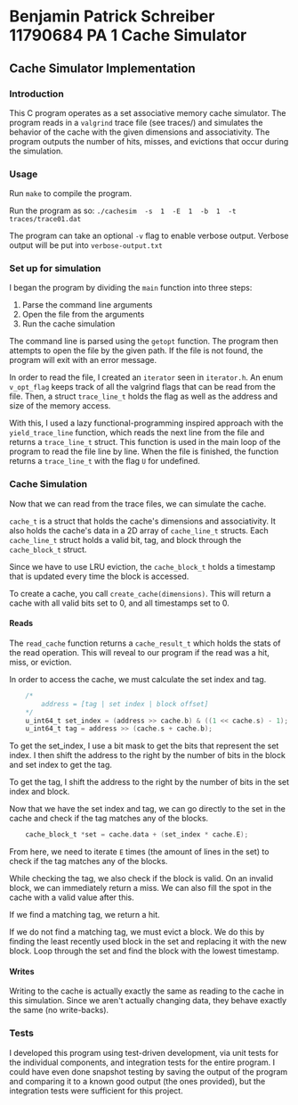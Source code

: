 # Benjamin Patrick Schreiber 11790684 PA 1 Cache Simulator

## Cache Simulator Implementation

### Introduction

This C program operates as a set associative memory cache simulator. The program reads in a `valgrind` trace file (see traces/) and simulates the behavior of the cache with the given dimensions and associativity. The program outputs the number of hits, misses, and evictions that occur during the simulation.

### Usage
Run `make` to compile the program.

Run the program as so:
`./cachesim  -s  1  -E  1  -b  1  -t  traces/trace01.dat`

The program can take an optional `-v` flag to enable verbose output.
Verbose output will be put into `verbose-output.txt`

### Set up for simulation
I began the program by dividing the `main` function into three steps:
1. Parse the command line arguments
2. Open the file from the arguments
3. Run the cache simulation

The command line is parsed using the `getopt` function. The program then attempts to open the file by the given path. If the file is not found, the program will exit with an error message.

In order to read the file, I created an `iterator` seen in `iterator.h`.
An enum `v_opt_flag` keeps track of all the valgrind flags that can be read from the file.
Then, a struct `trace_line_t` holds the flag as well as the address and size of the memory access.

With this, I used a lazy functional-programming inspired approach with the `yield_trace_line` function, which
reads the next line from the file and returns a `trace_line_t` struct. This function is used in the main loop of the program to read the file line by line. When the file is finished, the function returns a `trace_line_t` with the flag `U` for undefined.

### Cache Simulation
Now that we can read from the trace files, we can simulate the cache.

`cache_t` is a struct that holds the cache's dimensions and associativity. It also holds the cache's data in a 2D array of `cache_line_t` structs. Each `cache_line_t` struct holds a valid bit, tag, and block through the `cache_block_t` struct.

Since we have to use LRU eviction, the `cache_block_t` holds a timestamp that is updated every time the block is accessed.

To create a cache, you call `create_cache(dimensions)`. This will return a cache with all valid bits set to 0, and all timestamps set to 0.

#### Reads
The `read_cache` function returns a `cache_result_t` which holds the stats of the read operation. This will reveal to our program if the read was a hit, miss, or eviction.

In order to access the cache, we must calculate the set index and tag.

```c
    /*
        address = [tag | set index | block offset]
    */
    u_int64_t set_index = (address >> cache.b) & ((1 << cache.s) - 1);
    u_int64_t tag = address >> (cache.s + cache.b);
```

To get the set_index, I use a bit mask to get the bits that represent the set index. I then shift the address to the right by the number of bits in the block and set index to get the tag.

To get the tag, I shift the address to the right by the number of bits in the set index and block.

Now that we have the set index and tag, we can go directly to the set in the cache and check if the tag matches any of the blocks.

```c
    cache_block_t *set = cache.data + (set_index * cache.E);
```

From here, we need to iterate `E` times (the amount of lines in the set) to check if the tag matches any of the blocks.

While checking the tag, we also check if the block is valid. On an invalid block, we can immediately return a miss.
We can also fill the spot in the cache with a valid value after this.

If we find a matching tag, we return a hit.

If we do not find a matching tag, we must evict a block. We do this by finding the least recently used block in the set and replacing it with the new block. Loop through the set and find the block with the lowest timestamp.


#### Writes
Writing to the cache is actually exactly the same as reading to the cache in this simulation. Since we aren't actually
changing data, they behave exactly the same (no write-backs).


### Tests
I developed this program using test-driven development, via unit tests for the individual components, and integration tests for the entire program. I could have even done snapshot testing by saving the output of the program and comparing it to a known good output (the ones provided), but the integration tests were sufficient for this project.

